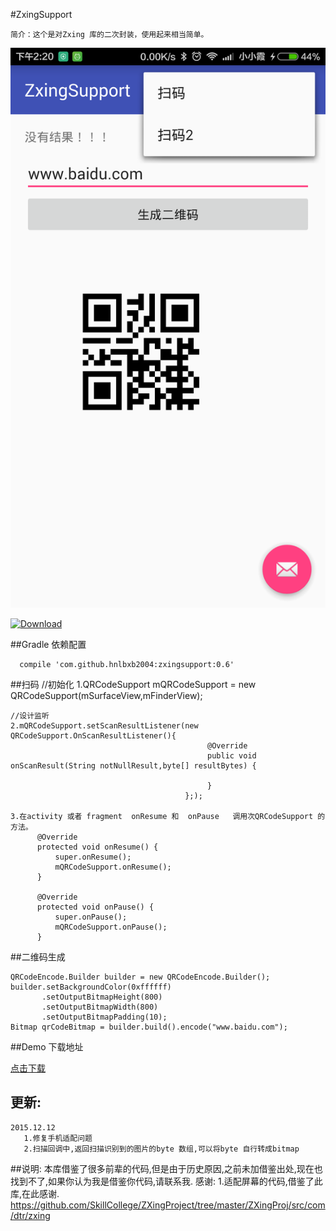 #ZxingSupport

    简介：这个是对Zxing 库的二次封装，使用起来相当简单。

![图片描述](./tools/device-2015-09-23-142035.png)


[ ![Download](https://api.bintray.com/packages/hnlbxb2004/maven/zxing-support/images/download.svg) ](https://bintray.com/hnlbxb2004/maven/zxing-support/_latestVersion)

##Gradle 依赖配置

      compile 'com.github.hnlbxb2004:zxingsupport:0.6'

##扫码
    //初始化
    1.QRCodeSupport mQRCodeSupport = new QRCodeSupport(mSurfaceView,mFinderView);


    //设计监听
    2.mQRCodeSupport.setScanResultListener(new QRCodeSupport.OnScanResultListener(){
                                                @Override
                                                public void onScanResult(String notNullResult,byte[] resultBytes) {

                                                }
                                           };);

    3.在activity 或者 fragment  onResume 和  onPause   调用次QRCodeSupport 的方法。
          @Override
          protected void onResume() {
              super.onResume();
              mQRCodeSupport.onResume();
          }

          @Override
          protected void onPause() {
              super.onPause();
              mQRCodeSupport.onPause();
          }


##二维码生成

    QRCodeEncode.Builder builder = new QRCodeEncode.Builder();
    builder.setBackgroundColor(0xffffff)
           .setOutputBitmapHeight(800)
           .setOutputBitmapWidth(800)
           .setOutputBitmapPadding(10);
    Bitmap qrCodeBitmap = builder.build().encode("www.baidu.com");



##Demo 下载地址


[点击下载](https://raw.githubusercontent.com/hnlbxb2004/ZxingSupport/master/tools/scan_demo.apk)



## 更新:
    2015.12.12
       1.修复手机适配问题
       2.扫描回调中,返回扫描识别到的图片的byte 数组,可以将byte 自行转成bitmap


##说明:
    本库借鉴了很多前辈的代码,但是由于历史原因,之前未加借鉴出处,现在也找到不了,如果你认为我是借鉴你代码,请联系我.
    感谢:
    1.适配屏幕的代码,借鉴了此库,在此感谢.
    https://github.com/SkillCollege/ZXingProject/tree/master/ZXingProj/src/com/dtr/zxing